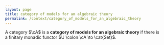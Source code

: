 ```yaml
---
layout: page
title: category of models for an algebraic theory
permalink: /context/category_of_models_for_an_algebraic_theory
---
```

A category $\cA$ is a **category of models for an algebraic theory** if there is a finitary monadic functor $U \colon \cA \to \cat{Set}$.
